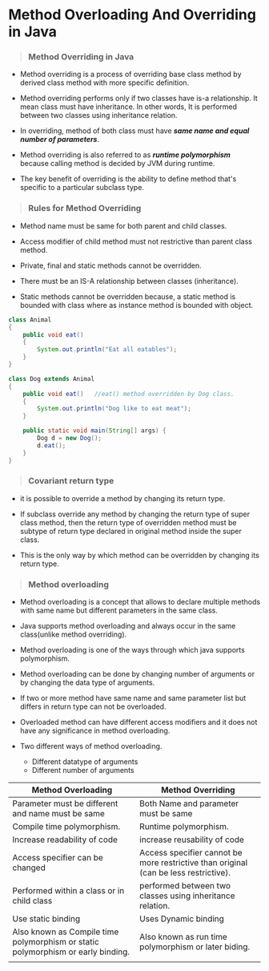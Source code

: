 # Method Overloading And Overriding in Java

> ### Method Overriding in Java

- Method overriding is a process of overriding base class method by derived class method with more specific definition.

- Method overriding performs only if two classes have is-a relationship. It mean class must have inheritance. In other words, It is performed between two classes using inheritance relation.

- In overriding, method of both class must have **_same name and equal number of parameters_**.

- Method overriding is also referred to as **_runtime polymorphism_** because calling method is decided by JVM during runtime.

- The key benefit of overriding is the ability to define method that's specific to a particular subclass type.

> ### Rules for Method Overriding

- Method name must be same for both parent and child classes.

- Access modifier of child method must not restrictive than parent class method.

- Private, final and static methods cannot be overridden.

- There must be an IS-A relationship between classes (inheritance).

- Static methods cannot be overridden because, a static method is bounded with class where as instance method is bounded with object.

```java
class Animal
{
    public void eat()
    {
        System.out.println("Eat all eatables");
    }
}

class Dog extends Animal
{
    public void eat()   //eat() method overridden by Dog class.
    {
        System.out.println("Dog like to eat meat");
    }

    public static void main(String[] args) {
        Dog d = new Dog();
        d.eat();
    }
}
```

> ### Covariant return type

- it is possible to override a method by changing its return type.

- If subclass override any method by changing the return type of super class method, then the return type of overridden method must be subtype of return type declared in original method inside the super class.

- This is the only way by which method can be overridden by changing its return type.

> ### Method overloading

- Method overloading is a concept that allows to declare multiple methods with same name but different parameters in the same class.

- Java supports method overloading and always occur in the same class(unlike method overriding).

- Method overloading is one of the ways through which java supports polymorphism.

- Method overloading can be done by changing number of arguments or by changing the data type of arguments.

- If two or more method have same name and same parameter list but differs in return type can not be overloaded.

- Overloaded method can have different access modifiers and it does not have any significance in method overloading.

- Two different ways of method overloading.
  - Different datatype of arguments
  - Different number of arguments

| Method Overloading                                                               | Method Overriding                                                                    |
| -------------------------------------------------------------------------------- | ------------------------------------------------------------------------------------ |
| Parameter must be different and name must be same                                | Both Name and parameter must be same                                                 |
| Compile time polymorphism.                                                       | Runtime polymorphism.                                                                |
| Increase readability of code                                                     | increase reusability of code                                                         |
| Access specifier can be changed                                                  | Access specifier cannot be more restrictive than original (can be less restrictive). |
| Performed within a class or in child class                                       | performed between two classes using inheritance relation.                            |
| Use static binding                                                               | Uses Dynamic binding                                                                 |
| Also known as Compile time polymorphism or static polymorphism or early binding. | Also known as run time polymorphism or later biding.                                 |
|                                                                                  |                                                                                      |
